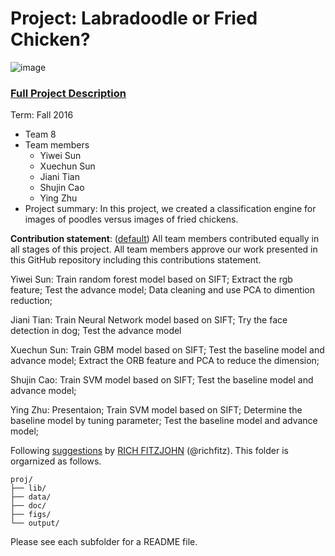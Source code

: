 # Project: Labradoodle or Fried Chicken? 
![image](https://s-media-cache-ak0.pinimg.com/236x/6b/01/3c/6b013cd759c69d17ffd1b67b3c1fbbbf.jpg)
### [Full Project Description](doc/project3_desc.html)

Term: Fall 2016

+ Team 8
+ Team members
	+ Yiwei Sun 
	+ Xuechun Sun
	+ Jiani Tian
	+ Shujin Cao
	+ Ying Zhu
+ Project summary: In this project, we created a classification engine for images of poodles versus images of fried chickens. 
	
**Contribution statement**: ([default](doc/a_note_on_contributions.md)) All team members contributed equally in all stages of this project. All team members approve our work presented in this GitHub repository including this contributions statement. 

Yiwei Sun: Train random forest model based on SIFT; Extract the rgb feature; Test the advance model; Data cleaning and use PCA to dimention reduction;

Jiani Tian: Train Neural Network model based on SIFT; Try the face detection in dog; Test the advance model

Xuechun Sun: Train GBM model based on SIFT; Test the baseline model and advance model; Extract the ORB feature and PCA to reduce the dimension;

Shujin Cao: Train SVM model based on SIFT; Test the baseline model and advance model;

Ying Zhu: Presentaion; Train SVM model based on SIFT; Determine the baseline model by tuning parameter; Test the baseline model and advance model;



Following [suggestions](http://nicercode.github.io/blog/2013-04-05-projects/) by [RICH FITZJOHN](http://nicercode.github.io/about/#Team) (@richfitz). This folder is orgarnized as follows.

```
proj/
├── lib/
├── data/
├── doc/
├── figs/
└── output/
```

Please see each subfolder for a README file.

